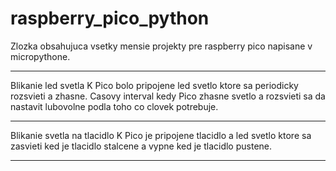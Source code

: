 # raspberry_pico_python
Zlozka obsahujuca vsetky mensie projekty pre raspberry pico napisane v micropythone.

************************************************************************************
Blikanie led svetla
K Pico bolo pripojene led svetlo ktore sa periodicky rozsvieti a zhasne. Casovy interval kedy Pico zhasne svetlo a rozsvieti sa da nastavit lubovolne podla toho co clovek potrebuje.

************************************************************************************
Blikanie svetla na tlacidlo
K Pico je pripojene tlacidlo a led svetlo ktore sa zasvieti ked je tlacidlo stalcene a vypne ked je tlacidlo pustene.

************************************************************************************

